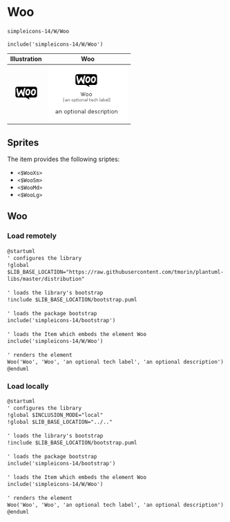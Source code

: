 # Woo


```text
simpleicons-14/W/Woo
```

```text
include('simpleicons-14/W/Woo')
```



| Illustration | Woo |
| :---: | :---: |
| ![illustration for Illustration](../../simpleicons-14/W/Woo.png) | ![illustration for Woo](../../simpleicons-14/W/Woo.Local.png) |



## Sprites
The item provides the following sriptes:

- `<$WooXs>`
- `<$WooSm>`
- `<$WooMd>`
- `<$WooLg>`





## Woo

### Load remotely
```plantuml
@startuml
' configures the library
!global $LIB_BASE_LOCATION="https://raw.githubusercontent.com/tmorin/plantuml-libs/master/distribution"

' loads the library's bootstrap
!include $LIB_BASE_LOCATION/bootstrap.puml

' loads the package bootstrap
include('simpleicons-14/bootstrap')

' loads the Item which embeds the element Woo
include('simpleicons-14/W/Woo')

' renders the element
Woo('Woo', 'Woo', 'an optional tech label', 'an optional description')
@enduml
```

### Load locally
```plantuml
@startuml
' configures the library
!global $INCLUSION_MODE="local"
!global $LIB_BASE_LOCATION="../.."

' loads the library's bootstrap
!include $LIB_BASE_LOCATION/bootstrap.puml

' loads the package bootstrap
include('simpleicons-14/bootstrap')

' loads the Item which embeds the element Woo
include('simpleicons-14/W/Woo')

' renders the element
Woo('Woo', 'Woo', 'an optional tech label', 'an optional description')
@enduml
```

